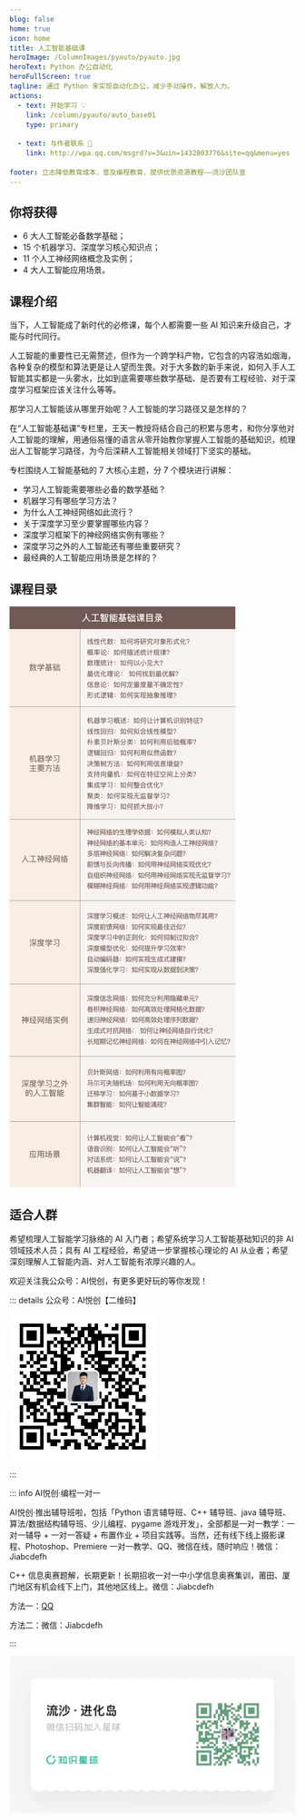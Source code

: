 ```yaml
---
blog: false
home: true
icon: home
title: 人工智能基础课
heroImage: /ColumnImages/pyauto/pyauto.jpg
heroText: Python 办公自动化
heroFullScreen: true
tagline: 通过 Python 来实现自动化办公，减少手动操作，解放人力。
actions:
  - text: 开始学习 💡
    link: /column/pyauto/auto_base01
    type: primary	

  - text: 与作者联系 👋
    link: http://wpa.qq.com/msgrd?v=3&uin=1432803776&site=qq&menu=yes

footer: 立志降低教育成本，普及编程教育，提供优质资源教程——流沙团队宣
---
```


## 你将获得

-   6 大人工智能必备数学基础；
-   15 个机器学习、深度学习核心知识点；
-   11 个人工神经网络概念及实例；
-   4 大人工智能应用场景。

## 课程介绍

当下，人工智能成了新时代的必修课，每个人都需要一些 AI 知识来升级自己，才能与时代同行。

人工智能的重要性已无需赘述，但作为一个跨学科产物，它包含的内容浩如烟海，各种复杂的模型和算法更是让人望而生畏。对于大多数的新手来说，如何入手人工智能其实都是一头雾水，比如到底需要哪些数学基础、是否要有工程经验、对于深度学习框架应该关注什么等等。

那学习人工智能该从哪里开始呢？人工智能的学习路径又是怎样的？

在“人工智能基础课”专栏里，王天一教授将结合自己的积累与思考，和你分享他对人工智能的理解，用通俗易懂的语言从零开始教你掌握人工智能的基础知识，梳理出人工智能学习路径，为今后深耕人工智能相关领域打下坚实的基础。

专栏围绕人工智能基础的 7 大核心主题，分 7 个模块进行讲解：

-   学习人工智能需要哪些必备的数学基础？
-   机器学习有哪些学习方法？
-   为什么人工神经网络如此流行？
-   关于深度学习至少要掌握哪些内容？
-   深度学习框架下的神经网络实例有哪些？
-   深度学习之外的人工智能还有哪些重要研究？
-   最经典的人工智能应用场景是怎样的？

## 课程目录

![img](./README.assets/bf1767d4b515dbfdbdfe3a130c93bd66.jpg)

## 适合人群

希望梳理人工智能学习脉络的 AI 入门者；希望系统学习人工智能基础知识的非 AI 领域技术人员；具有 AI 工程经验，希望进一步掌握核心理论的 AI 从业者；希望深刻理解人工智能内涵、对人工智能有浓厚兴趣的人。

欢迎关注我公众号：AI悦创，有更多更好玩的等你发现！

::: details 公众号：AI悦创【二维码】

![](/gzh.jpg)

:::

::: info AI悦创·编程一对一

AI悦创·推出辅导班啦，包括「Python 语言辅导班、C++ 辅导班、java 辅导班、算法/数据结构辅导班、少儿编程、pygame 游戏开发」，全部都是一对一教学：一对一辅导 + 一对一答疑 + 布置作业 + 项目实践等。当然，还有线下线上摄影课程、Photoshop、Premiere 一对一教学、QQ、微信在线，随时响应！微信：Jiabcdefh

C++ 信息奥赛题解，长期更新！长期招收一对一中小学信息奥赛集训，莆田、厦门地区有机会线下上门，其他地区线上。微信：Jiabcdefh

方法一：[QQ](http://wpa.qq.com/msgrd?v=3&uin=1432803776&site=qq&menu=yes)

方法二：微信：Jiabcdefh

:::

![](/zsxq.jpg)